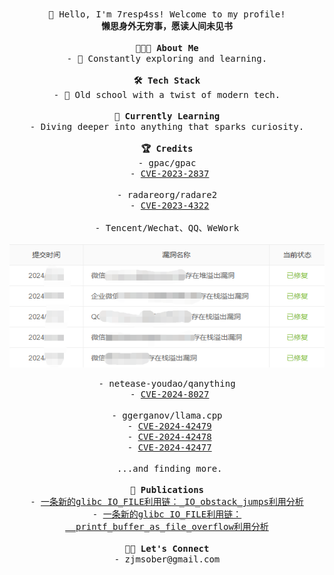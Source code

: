 <p align="center">
    <samp>
        <br>👋 Hello, I'm 7resp4ss! Welcome to my profile!
        <br><strong>懒思身外无穷事，愿读人间未见书</strong>
        <br><br><strong>👨🏻‍💻&nbsp;About Me</strong>
        <br>-&nbsp;🌱&nbsp;Constantly exploring and learning.
        <br><br><strong>🛠 Tech Stack</strong>
        <br>-&nbsp;🦕&nbsp;Old school with a twist of modern tech.
        <br><br><strong>🔧&nbsp;Currently Learning</strong>
        <br>-&nbsp;Diving deeper into anything that sparks curiosity.
        <br><br><strong>🏆 Credits</strong>
        <br>-&nbsp;gpac/gpac
        <br>&emsp;- <a href="https://cve.mitre.org/cgi-bin/cvename.cgi?name=CVE-2023-2837">CVE-2023-2837</a>
        <br><br>-&nbsp;radareorg/radare2
        <br>&emsp;- <a href="https://cve.mitre.org/cgi-bin/cvename.cgi?name=CVE-2023-4322">CVE-2023-4322</a>
        <br><br>-&nbsp;Tencent/Wechat、QQ、WeWork
        <br>&emsp;<img src="https://github.com/7resp4ss/7resp4ss/blob/main/Images/image-0x01.png" align="center">
        <br><br>-&nbsp;netease-youdao/qanything
        <br>&emsp;- <a href="https://www.cve.org/CVERecord?id=CVE-2024-8027">CVE-2024-8027</a>
        <br><br>-&nbsp;ggerganov/llama.cpp
        <br>&emsp;- <a href="https://github.com/ggerganov/llama.cpp/security/advisories/GHSA-wcr5-566p-9cwj">CVE-2024-42479</a>
        <br>&emsp;- <a href="https://github.com/ggerganov/llama.cpp/security/advisories/GHSA-5vm9-p64x-gqw9">CVE-2024-42478</a>
        <br>&emsp;- <a href="https://github.com/ggerganov/llama.cpp/security/advisories/GHSA-mqp6-7pv6-fqjf">CVE-2024-42477</a>
        <br><br>&nbsp;...and finding more.
        <br><br><strong>📕 Publications</strong>
        <br>- <a href="https://www.cnblogs.com/7resp4ss/p/17486261.html" target="_blank">一条新的glibc IO_FILE利用链：_IO_obstack_jumps利用分析</a>
        <br>- <a href="https://bbs.kanxue.com/thread-276471.htm" target="_blank">一条新的glibc IO_FILE利用链：__printf_buffer_as_file_overflow利用分析</a>
        <br><br><strong>🤝🏻&nbsp;Let's Connect</strong>
        <br>- zjmsober@gmail.com
    </samp>
</p>
